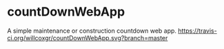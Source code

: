 # countDownWebApp
A simple maintenance or construction countdown web app.
https://travis-ci.org/willcoxgr/countDownWebApp.svg?branch=master
